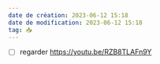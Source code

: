 ```yaml
---
date de création: 2023-06-12 15:18
date de modification: 2023-06-12 15:18
tag: 📥
---
```

- [ ] regarder https://youtu.be/RZB8TLAFn9Y 